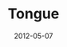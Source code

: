 ---
layout: music 
title: "Tongue"
series: "James: Putting Your Faith to Work"
date: 2012-05-07 
description: "Brian Tome talks about the power of our tongues."
audio: "http://www.crossroads.net/players/media/hq/james_03.mp3"
audio-duration: "39:13"
---